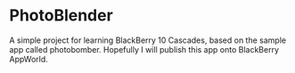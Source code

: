 PhotoBlender
====
A simple project for learning BlackBerry 10 Cascades, based on the sample app called photobomber. Hopefully I will publish this app onto BlackBerry AppWorld.